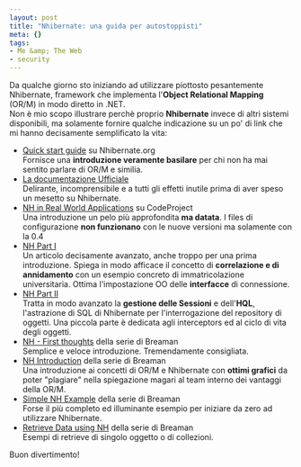 ```yaml
--- 
layout: post
title: "Nhibernate: una guida per autostoppisti"
meta: {}
tags: 
- Me &amp; The Web
- security
---
```

Da qualche giorno sto iniziando ad utilizzare piottosto pesantemente Nhibernate, framework che implementa l'**Object Relational Mapping** (OR/M) in modo diretto in .NET.  
Non è mio scopo illustrare perchè proprio **Nhibernate** invece di altri sistemi disponibili, ma solamente fornire qualche indicazione su un po' di link che mi hanno decisamente semplificato la vita:

* [Quick start guide](http://wiki.nhibernate.org/display/NH/Quick+Start+Guide) su Nhibernate.org  
    Fornisce una **introduzione veramente basilare** per chi non ha mai sentito parlare di OR/M e similia.  
* [La documentazione Ufficiale](http://nhibernate.sourceforge.net/nh-docs/en/html/chunk/)  
    Delirante, incomprensibile e a tutti gli effetti inutile prima di aver speso un mesetto su Nhibernate.
* [NH in Real World Applications](http://www.codeproject.com/dotnet/nhibernatept1.asp) su CodeProject  
    Una introduzione un pelo più approfondita **ma datata**. I files di configurazione **non funzionano** con le nuove versioni ma solamente con la 0.4  
* [NH Part I](http://www.theserverside.net/articles/showarticle.tss?id=NHibernate)  
    Un articolo decisamente avanzato, anche troppo per una prima introduzione. Spiega in modo afficace il concetto di **correlazione e di annidamento** con un esempio concreto di immatricolazione universitaria. Ottima l'impostazione OO delle **interfacce** di connessione.  
* [NH Part II](http://www.theserverside.net/articles/showarticle.tss?id=NHibernate)  
    Tratta in modo avanzato la **gestione delle Sessioni** e dell'**HQL**, l'astrazione di SQL di Nhibernate per l'interrogazione del repository di oggetti. Una piccola parte è dedicata agli interceptors ed al ciclo di vita degli oggetti.
* [NH - First thoughts](http://breaman.net/index.php?p=40) della serie di Breaman  
   Semplice e veloce introduzione. Tremendamente consigliata.
* [NH Introduction](http://breaman.net/index.php?p=46)  della serie di Breaman  
   Una introduzione ai concetti di OR/M e Nhibernate con **ottimi grafici** da poter "plagiare" nella spiegazione magari al team interno dei vantaggi della OR/M.
* [Simple NH Example](http://breaman.net/index.php?p=47)  della serie di Breaman  
   Forse il più completo ed illuminante esempio per iniziare da zero ad utilizzare Nhibernate.
* [Retrieve Data using NH](http://breaman.net/index.php?p=48) della serie di Breaman  
   Esempi di retrieve di singolo oggetto o di collezioni.  

Buon divertimento! 

